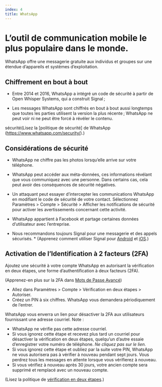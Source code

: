 ```yaml
---
index: 4
title: WhatsApp
---
```

# L’outil de communication mobile le plus populaire dans le monde.

WhatsApp offre une messagerie gratuite aux individus et groupes sur une étendue d’appareils et systèmes d’exploitation.

## Chiffrement en bout à bout

*   Entre 2014 et 2016, WhatsApp a intégré un code de sécurité à partir de Open Whisper Systems, qui a construit Signal ;

*   Les messages WhatsApp sont chiffrés en bout à bout aussi longtemps que toutes les parties utilisent la version la plus récente ; WhatsApp ne peut voir ni ne peut être forcé à révéler le contenu.

sécurité(Lisez la [politique de sécurité] de WhatsApp (https://www.whatsapp.com/security/).)  

## Considérations de sécurité

*   WhatsApp ne chiffre pas les photos lorsqu’elle arrive sur votre téléphone.
*   WhatsApp peut accéder aux méta-données, ces informations révélant que vous communiquez avec une personne. Dans certains cas, cela peut avoir des conséquences de sécurité négatives.
*   Un attaquant peut essayer d’intercepter les communications WhatsApp en modifiant le code de sécurité de votre contact. Sélectionnez Paramètres > Compte > Sécurité > Afficher les notifications de sécurité pour activer les avertissements concernant cette activité.
*   WhatsApp appartient à Facebook et partage certaines données d’utilisateur avec l’entreprise.

* Nous recommandons toujours Signal pour une messagerie et des appels sécurisés. * (Apprenez comment utiliser Signal pour [Android](umbrella://lesson/signal-pour-android) et [iOS](umbrella://tools/messaging/s_signal-for-ios.md).)

## Activation de l’Identification à 2 facteurs (2FA)

Ajoutez une sécurité à votre compte WhatsApp en autorisant la vérification en deux étapes, une forme d’authentification à deux facteurs (2FA).

(Apprenez-en plus sur la 2FA dans [Mots de Passe Avancé](umbrella://information/passwords/advanced))

*   Allez dans Paramètres > Compte > Vérification en deux étapes > Autoriser.
*   Créez un PIN à six chiffres. WhatsApp vous demandera périodiquement de l’entrer.

WhatsApp vous enverra un lien pour désactiver la 2FA aux utilisateurs fournissant une adresse courriel. Note :

*   WhatsApp ne vérifie pas cette adresse courriel.
*   Si vous ignorez cette étape et recevez plus tard un courriel pour désactiver la vérification en deux étapes, quelqu’un d’autre essaie d’enregistrer votre numéro de téléphone. *Ne cliquez pas sur le lien.*
*   Si vous ignorez cette étape et oubliez par la suite votre PIN, WhatsApp ne vous autorisera pas à vérifier à nouveau pendant sept jours. Vous perdrez tous les messages en attente lorsque vous vérifierez à nouveau.
*   Si vous vérifiez à nouveau après 30 jours, votre ancien compte sera supprimé et remplacé avec un nouveau compte.

(Lisez la politique de [vérification en deux étapes](https://faq.whatsapp.com/en/general/26000021/?category=5245245).)